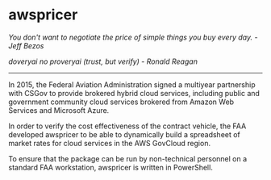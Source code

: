 # awspricer

_You don't want to negotiate the price of simple things you buy every day. -Jeff Bezos_

_doveryai no proveryai (trust, but verify) - Ronald Reagan_

-------
In 2015, the Federal Aviation Administration signed a multiyear partnership with CSGov to provide brokered hybrid cloud services, including public and government community cloud services brokered
from Amazon Web Services and Microsoft Azure.

In order to verify the cost effectiveness of the contract vehicle, the FAA developed awspricer to be able to dynamically build a spreadsheet of market rates for cloud services in the AWS GovCloud region.

To ensure that the package can be run by non-technical personnel on a standard FAA workstation, awspricer is written in PowerShell.